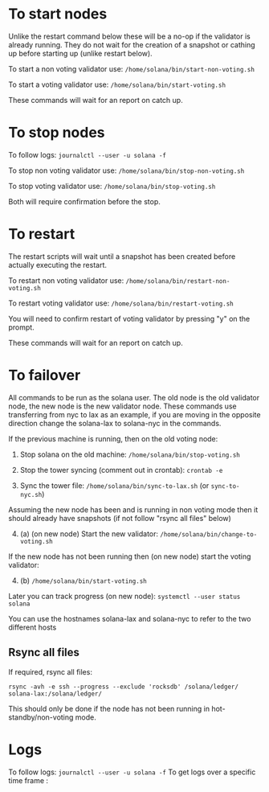 # To start nodes

Unlike the restart command below these will be a no-op if the validator is already running. They  do not wait for the creation of a snapshot or cathing up before starting up (unlike restart below).

To start a non voting validator use: `/home/solana/bin/start-non-voting.sh`

To start a voting validator use: `/home/solana/bin/start-voting.sh`

These commands will wait for an report on catch up.

# To stop nodes 

To follow logs: `journalctl --user -u solana -f`

To stop non voting validator use: `/home/solana/bin/stop-non-voting.sh`

To stop voting validator use: `/home/solana/bin/stop-voting.sh`

Both will require confirmation before the stop.

# To restart

The restart scripts will wait until a snapshot has been created before actually executing the restart.

To restart non voting validator use: `/home/solana/bin/restart-non-voting.sh`

To restart voting validator use: `/home/solana/bin/restart-voting.sh`

You will need to confirm restart of voting validator by pressing "y" on the prompt.

These commands will wait for an report on catch up.

# To failover 

All commands to be run as the solana user. The old node is the old validator node, the new node is the new validator node. These commands use transferring from nyc to lax as an example, if you are moving in the opposite direction change the solana-lax to solana-nyc in the commands.

If the previous machine is running, then on the old voting node:

1. Stop solana on the old machine: `/home/solana/bin/stop-voting.sh`

2. Stop the tower syncing (comment out in crontab): `crontab -e`

3. Sync the tower file: `/home/solana/bin/sync-to-lax.sh` (or `sync-to-nyc.sh`)

Assuming the new node has been and is running in non voting mode then it should already have snapshots (if not follow "rsync all files" below)

4. (a) (on new node) Start the new validator: `/home/solana/bin/change-to-voting.sh`

If the new node has not been running then (on new node) start the voting validator:

4. (b) `/home/solana/bin/start-voting.sh`

Later you can track progress (on new node): `systemctl --user status solana`

You can use the hostnames solana-lax and solana-nyc to refer to the two different hosts

## Rsync all files

If required, rsync all files: 

```
rsync -avh -e ssh --progress --exclude 'rocksdb' /solana/ledger/ solana-lax:/solana/ledger/
```

This should only be done if the node has not been running in hot-standby/non-voting mode.

# Logs


To follow logs: `journalctl --user -u solana -f`
To get logs over a specific time frame :
